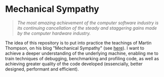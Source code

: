 # Mechanical Sympathy

> _The most amazing achievement of the computer software industry is its continuing cancellation of the steady and staggering gains made by the computer hardware industry._

The idea of this repository is to put into practice the teachings of Martin Thompson, on his blog "Mechanical Sympathy" (see [here](https://mechanical-sympathy.blogspot.com/)). I want to achieve a deeper understanding of the underlying machine, enabling me to train techniques of debugging, benchmarking and profiling code, as well as achieving greater quality of the code developed (essencially, better designed, performant and efficient).

